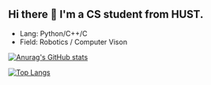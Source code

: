 ## Hi there 👋 I'm a CS student from HUST.

- Lang: Python/C++/C
- Field: Robotics / Computer Vison 
 
[![Anurag's GitHub stats](https://github-readme-stats.vercel.app/api?username=dylanluoyuqing)](https://github.com/anuraghazra/github-readme-stats)
 
[![Top Langs](https://github-readme-stats.vercel.app/api/top-langs/?username=dylanluoyuqing)](https://github.com/anuraghazra/github-readme-stats)

<!--
**dylanluoyuqing/dylanluoyuqing** is a ✨ _special_ ✨ repository because its `README.md` (this file) appears on your GitHub profile.

Here are some ideas to get you started:

- 🔭 I’m currently working on ...
- 🌱 I’m currently learning ...
- 👯 I’m looking to collaborate on ...
- 🤔 I’m looking for help with ...
- 💬 Ask me about ...
- 📫 How to reach me: ...
- 😄 Pronouns: ...
- ⚡ Fun fact: ...
-->
